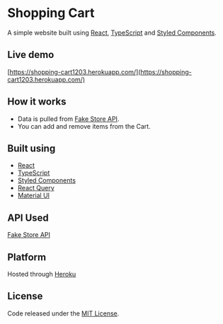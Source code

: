 # Shopping Cart
A simple website built using [React](https://reactjs.org/), [TypeScript](https://www.typescriptlang.org/) and [Styled Components](https://styled-components.com/).

## Live demo
[https://shopping-cart1203.herokuapp.com/](https://shopping-cart1203.herokuapp.com/)

## How it works
- Data is pulled from [Fake Store API](https://fakestoreapi.com).
- You can add and remove items from the Cart.

## Built using
- [React](https://reactjs.org/)
- [TypeScript](https://www.typescriptlang.org/)
- [Styled Components](https://styled-components.com/)
- [React Query](https://react-query.tanstack.com/)
- [Material UI](https://material-ui.com/)

## API Used
[Fake Store API](https://fakestoreapi.com/)

## Platform
Hosted through [Heroku](https://www.heroku.com/)

## License
Code released under the [MIT License](https://github.com/Tushar-Indurjeeth/Shopping-Cart/blob/f5fec38da7c52fc1c115a6f365511a989a9e75cf/LICENSE).
